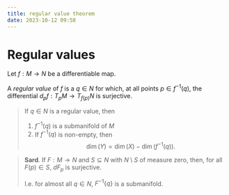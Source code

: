 ```yaml
---
title: regular value theorem
date: 2023-10-12 09:58
---
```

# Regular values
Let $f:M\to N$ be a differentiable map.

A *regular value* of $f$ is a $q\in N$ for which, at all points
$p\in {f}^{-1}(q)$, the differential $d_p f:T_p M \to T_{f(p)}N$ is surjective.

> If $q\in N$ is a regular value, then
> 1. ${f}^{-1}(q)$ is a submanifold of $M$
> 2. If ${f}^{-1}(q)$ is non-empty, then
>   $$\dim(Y) = \dim(X) - \dim\left({{f}^{-1}(q)}\right).$$

> **Sard**. If $F:M\to N$ and $S\subseteq N$ with $N\setminus S$ of measure zero, then, for all $F(p)\in S$, $dF_p$ is surjective.
> 
> I.e. for almost all $q\in N$, ${F}^{-1}\left\lbrace{q}\right\rbrace$ is a submanifold.
